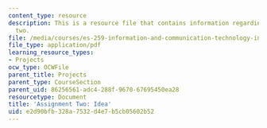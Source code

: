 ```yaml
---
content_type: resource
description: This is a resource file that contains information regarding assignment
  two.
file: /media/courses/es-259-information-and-communication-technology-in-africa-spring-2006/e2d90bfb328a7532d4e7b5cb05602b52_MITES_259S06_Ass_two.pdf
file_type: application/pdf
learning_resource_types:
- Projects
ocw_type: OCWFile
parent_title: Projects
parent_type: CourseSection
parent_uid: 86256561-adc4-288f-9670-67695450ea28
resourcetype: Document
title: 'Assignment Two: Idea'
uid: e2d90bfb-328a-7532-d4e7-b5cb05602b52
---
```

